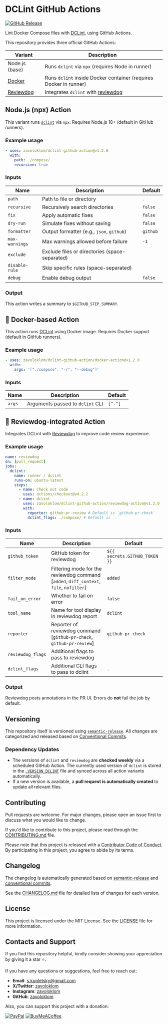 # DCLint GitHub Actions

[![GitHub Release](https://img.shields.io/github/v/release/docker-compose-linter/dclint-github-action?logo=github&sort=semver&style=for-the-badge)](https://github.com/docker-compose-linter/dclint-github-action/releases)

Lint Docker Compose files with [DCLint](https://github.com/zavoloklom/dclint), using GitHub Actions.

This repository provides three official GitHub Actions:

| Variant                         | Description                                                                  |
| ------------------------------- | ---------------------------------------------------------------------------- |
| Node.js (base)                  | Runs `dclint` via `npx` (requires Node in runner)                            |
| [Docker](./docker-action)       | Runs `dclint` inside Docker container (requires Docker in runner)            |
| [Reviewdog](./reviewdog-action) | Integrates `dclint` with [reviewdog](https://github.com/reviewdog/reviewdog) |

## Node.js (npx) Action

This variant runs [`dclint`](https://github.com/zavoloklom/dclint) via `npx`. Requires Node.js 18+ (default in GitHub
runners).

### Example usage

```yaml
- uses: zavoloklom/dclint-github-action@v1.2.0
  with:
    path: ./compose/
    recursive: true
```

### Inputs

| Name           | Description                                    | Default  |
| -------------- | ---------------------------------------------- | -------- |
| `path`         | Path to file or directory                      | `.`      |
| `recursive`    | Recursively search directories                 | `false`  |
| `fix`          | Apply automatic fixes                          | `false`  |
| `dry-run`      | Simulate fixes without saving                  | `false`  |
| `formatter`    | Output formatter (e.g., `json`, `github`)      | `github` |
| `max-warnings` | Max warnings allowed before failure            | `-1`     |
| `exclude`      | Exclude files or directories (space-separated) |          |
| `disable-rule` | Skip specific rules (space-separated)          |          |
| `debug`        | Enable debug output                            | `false`  |

### Output

This action writes a summary to `$GITHUB_STEP_SUMMARY`.

## 🐳 Docker-based Action

This action runs [DCLint](https://github.com/zavoloklom/docker-compose-linter) using Docker image. Requires Docker
support (default in GitHub runners).

### Example usage

```yaml
- uses: zavoloklom/dclint-github-action/docker-action@v1.2.0
  with:
    args: '["./compose", "-r", "--debug"]'
```

### Inputs

| Name   | Description                      | Default |
| ------ | -------------------------------- | ------- |
| `args` | Arguments passed to `dclint` CLI | `["."]` |

## 🐶 Reviewdog-integrated Action

Integrates DCLint with [Reviewdog](https://github.com/reviewdog/reviewdog) to improve code review experience.

### Example usage

```yml
name: reviewdog
on: [pull_request]
jobs:
  dclint:
    name: runner / dclint
    runs-on: ubuntu-latest
    steps:
      - name: Check out code
        uses: actions/checkout@v4.2.2
      - name: dclint
        uses: zavoloklom/dclint-github-action/reviewdog-action@v1.2.0
        with:
          reporter: github-pr-review # Default is `github-pr-check`
          dclint_flags: ./compose/ # Default is `.`
```

### Inputs

| Name              | Description                                                                            | Default                       |
| ----------------- | -------------------------------------------------------------------------------------- | ----------------------------- |
| `github_token`    | GitHub token for reviewdog                                                             | `${{ secrets.GITHUB_TOKEN }}` |
| `filter_mode`     | Filtering mode for the reviewdog command [`added`, `diff_context`, `file`, `nofilter`] | `added`                       |
| `fail_on_error`   | Whether to fail on error                                                               | `false`                       |
| `tool_name`       | Name for tool display in reviewdog report                                              | `dclint`                      |
| `reporter`        | Reporter of reviewdog command [`github-pr-check`, `github-pr-review`]                  | `github-pr-check`             |
| `reviewdog_flags` | Additional flags to pass to reviewdog                                                  |                               |
| `dclint_flags`    | Additional CLI flags to pass to dclint                                                 | `.`                           |

### Output

Reviewdog posts annotations in the PR UI. Errors do **not** fail the job by default.

## Versioning

This repository itself is versioned using [`semantic-release`](https://github.com/semantic-release/semantic-release).
All changes are categorized and released based on [Conventional Commits](https://www.conventionalcommits.org/).

### Dependency Updates

- The versions of `dclint` and `reviewdog` are **checked weekly** via a scheduled GitHub Action. The currently used
  version of `dclint` is stored in the [`.VERSION_DCLINT`](./VERSION_DCLINT) file and synced across all action variants
  automatically.
- If a new version is available, a **pull request is automatically created** to update all relevant files.

## Contributing

Pull requests are welcome. For major changes, please open an issue first to discuss what you would like to change.

If you'd like to contribute to this project, please read through the [CONTRIBUTING.md](./CONTRIBUTING.md) file.

Please note that this project is released with a [Contributor Code of Conduct](./CODE_OF_CONDUCT.md). By participating
in this project, you agree to abide by its terms.

## Changelog

The changelog is automatically generated based on
[semantic-release](https://github.com/semantic-release/semantic-release) and
[conventional commits](https://www.conventionalcommits.org/en/v1.0.0/).

See the [CHANGELOG.md](./CHANGELOG.md) file for detailed lists of changes for each version.

## License

This project is licensed under the MIT License. See the [LICENSE](./LICENSE) file for more information.

## Contacts and Support

If you find this repository helpful, kindly consider showing your appreciation by giving it a star ⭐.

If you have any questions or suggestions, feel free to reach out:

- **Email**: [s.kupletsky@gmail.com](mailto:s.kupletsky@gmail.com)
- **Х/Twitter**: [zavoloklom](https://x.com/zavoloklom)
- **Instagram**: [zavoloklom](https://www.instagram.com/zavoloklom/)
- **GitHub**: [zavoloklom](https://github.com/zavoloklom)

Also, you can support this project with a donation:

[![PayPal](https://img.shields.io/badge/PayPal-00457C?style=for-the-badge&logo=paypal&logoColor=white)](https://www.paypal.com/donate/?hosted_button_id=ZKLT8EJ4KWA6L)
[![BuyMeACoffee](https://img.shields.io/badge/Buy%20Me%20a%20Coffee-ffdd00?style=for-the-badge&logo=buy-me-a-coffee&logoColor=black)](https://www.buymeacoffee.com/zavoloklom)
